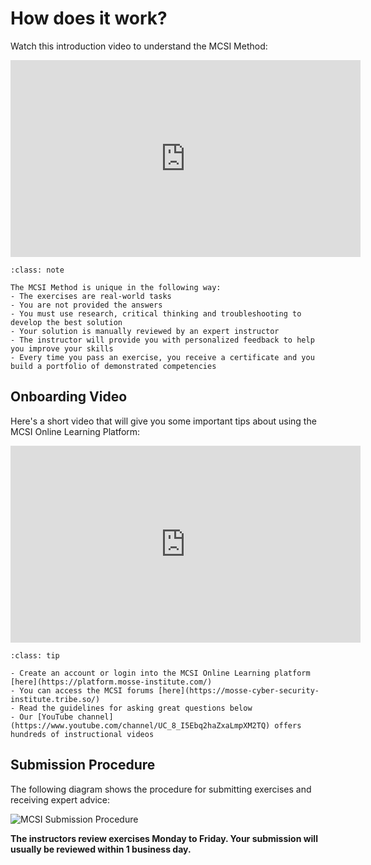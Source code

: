 # How does it work?

Watch this introduction video to understand the MCSI Method:

<iframe class="block mx-auto" width="560" height="315" src="https://www.youtube.com/embed/6a5MieXkoBg" title="YouTube video player" frameborder="0" allow="accelerometer; autoplay; clipboard-write; encrypted-media; gyroscope; picture-in-picture" allowfullscreen></iframe>

```{admonition} Summary
:class: note

The MCSI Method is unique in the following way:
- The exercises are real-world tasks
- You are not provided the answers
- You must use research, critical thinking and troubleshooting to develop the best solution
- Your solution is manually reviewed by an expert instructor
- The instructor will provide you with personalized feedback to help you improve your skills
- Every time you pass an exercise, you receive a certificate and you build a portfolio of demonstrated competencies
```

## Onboarding Video

Here's a short video that will give you some important tips about using the MCSI Online Learning Platform:

<iframe class="block mx-auto" width="560" height="315" src="https://www.youtube.com/embed/cKchVnHh4vs" title="YouTube video player" frameborder="0" allow="accelerometer; autoplay; clipboard-write; encrypted-media; gyroscope; picture-in-picture" allowfullscreen></iframe>

```{admonition} Useful resources
:class: tip

- Create an account or login into the MCSI Online Learning platform [here](https://platform.mosse-institute.com/)
- You can access the MCSI forums [here](https://mosse-cyber-security-institute.tribe.so/)
- Read the guidelines for asking great questions below
- Our [YouTube channel](https://www.youtube.com/channel/UC_8_I5Ebq2haZxaLmpXM2TQ) offers hundreds of instructional videos
```

## Submission Procedure

The following diagram shows the procedure for submitting exercises and receiving expert advice:

<img alt="MCSI Submission Procedure" class="block mb-3 mt-3 mx-auto" src="/images/platform/submission-process.svg">

**The instructors review exercises Monday to Friday. Your submission will usually be reviewed within 1 business day.**